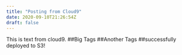 ```yaml
---
title: "Posting from Cloud9"
date: 2020-09-10T21:26:54Z
draft: false
---
```

This is text from cloud9.
##Big Tags
##Another Tags
##successfully deployed to S3!